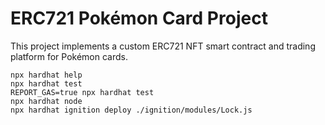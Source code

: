 
# ERC721 Pokémon Card Project

This project implements a custom ERC721 NFT smart contract and trading platform for Pokémon cards.

```shell
npx hardhat help
npx hardhat test
REPORT_GAS=true npx hardhat test
npx hardhat node
npx hardhat ignition deploy ./ignition/modules/Lock.js
```

